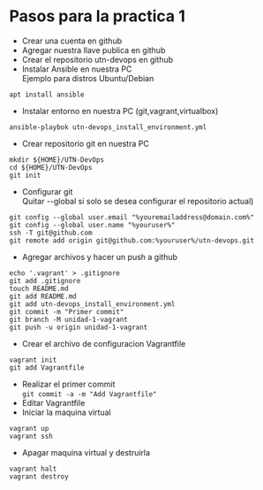 # Pasos para la practica 1
* Crear una cuenta en github  
* Agregar nuestra llave publica en github  
* Crear el repositorio utn-devops en github  
* Instalar Ansible en nuestra PC  
Ejemplo para distros Ubuntu/Debian  
```
apt install ansible
```
* Instalar entorno en nuestra PC (git,vagrant,virtualbox)  
```
ansible-playbok utn-devops_install_environment.yml
```
* Crear repositorio git en nuestra PC  
```
mkdir ${HOME}/UTN-DevOps
cd ${HOME}/UTN-DevOps
git init
```
* Configurar git  
Quitar --global si solo se desea configurar el repositorio actual)  
```
git config --global user.email "%youremailaddress@domain.com%"
git config --global user.name "%youruser%"
ssh -T git@github.com
git remote add origin git@github.com:%youruser%/utn-devops.git
```

* Agregar archivos y hacer un push a github  
```
echo '.vagrant' > .gitignore
git add .gitignore
touch README.md
git add README.md
git add utn-devops_install_environment.yml
git commit -m "Primer commit"
git branch -M unidad-1-vagrant
git push -u origin unidad-1-vagrant
```
* Crear el archivo de configuracion Vagrantfile  
```
vagrant init
git add Vagrantfile
```
* Realizar el primer commit  
`git commit -a -m "Add Vagrantfile"`
* Editar Vagrantfile  
* Iniciar la maquina virtual  
```
vagrant up
vagrant ssh
```
* Apagar maquina virtual y destruirla  
```
vagrant halt
vagrant destroy
```
